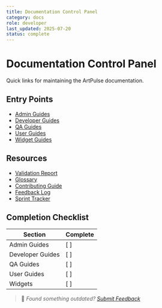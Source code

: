 ```yaml
---
title: Documentation Control Panel
category: docs
role: developer
last_updated: 2025-07-20
status: complete
---
```


# Documentation Control Panel

Quick links for maintaining the ArtPulse documentation.

## Entry Points
- [Admin Guides](admin/README.md)
- [Developer Guides](developer/README.md)
- [QA Guides](qa/README.md)
- [User Guides](user/README.md)
- [Widget Guides](widgets/README.md)

## Resources
- [Validation Report](validation-report.md)
- [Glossary](glossary.md)
- [Contributing Guide](CONTRIBUTING.md)
- [Feedback Log](feedback.md)
- [Sprint Tracker](sprint-2-tracker.md)

## Completion Checklist

| Section | Complete |
|---------|---------|
| Admin Guides | [ ] |
| Developer Guides | [ ] |
| QA Guides | [ ] |
| User Guides | [ ] |
| Widgets | [ ] |

> 💬 *Found something outdated? [Submit Feedback](feedback.md)*
